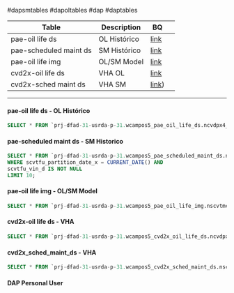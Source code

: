 #dapsmtables #dapoltables #dap #daptables


| Table                  | Description  | BQ                                                                                                                                                                     |     |
| ---------------------- | ------------ | ---------------------------------------------------------------------------------------------------------------------------------------------------------------------- | --- |
| pae-oil life ds        | OL Histórico | [link](https://console.cloud.google.com/bigquery?project=prj-dfad-31-usrda-p-31&ws=!1m4!1m3!3m2!1sprj-dfad-31-usrda-p-31!2swcampos5_pae_oil_life_ds&inv=1&invt=AbqmKQ) |     |
| pae-scheduled maint ds | SM Histórico | [link](https://console.cloud.google.com/bigquery?project=prj-dfad-31-usrda-p-31&ws=!1m4!1m3!3m2!1sprj-dfad-31-usrda-p-31!2swcampos5_pae_scheduled_maint_ds)            |     |
| pae-oil life img       | OL/SM Model  | [link](https://console.cloud.google.com/bigquery?project=prj-dfad-31-usrda-p-31&ws=!1m4!1m3!3m2!1sprj-dfad-31-usrda-p-31!2swcampos5_pae_oil_life_img)                  |     |
| cvd2x-oil life ds      | VHA OL       | [link](https://console.cloud.google.com/bigquery?project=prj-dfad-31-usrda-p-31&ws=!1m4!1m3!3m2!1sprj-dfad-31-usrda-p-31!2swcampos5_cvd2x_oil_life_ds)                 |     |
| cvd2x-sched maint ds   | VHA SM       | [link](https://console.cloud.google.com/bigquery?project=prj-dfad-31-usrda-p-31&ws=!1m4!1m3!3m2!1sprj-dfad-31-usrda-p-31!2swcampos5_cvd2x_sched_maint_ds))             |     |

***

#### pae-oil life ds - OL Histórico
```SQL
SELECT * FROM `prj-dfad-31-usrda-p-31.wcampos5_pae_oil_life_ds.ncvdpx4_pae_oil_life_tb_vw` WHERE cvdpx4_vin_d_2 IS NOT NULL AND cvdpx4_arvl_dt_x = CURRENT_DATE() LIMIT 1000;
```

#### pae-scheduled maint ds - SM Historico
```SQL
SELECT * FROM `prj-dfad-31-usrda-p-31.wcampos5_pae_scheduled_maint_ds.nscvtfu_pae_sched_maint_tb_vw`
WHERE scvtfu_partition_date_x = CURRENT_DATE() AND
scvtfu_vin_d IS NOT NULL
LIMIT 10;
```

#### pae-oil life img - OL/SM Model
```SQL
SELECT * FROM `prj-dfad-31-usrda-p-31.wcampos5_pae_oil_life_img.nscvtmc_img_oil_life_model_tb_vw` WHERE scvtmc_partition_date_s = CURRENT_DATE() LIMIT 1000
```

#### cvd2x-oil life ds - VHA
```SQL
SELECT * FROM `prj-dfad-31-usrda-p-31.wcampos5_cvd2x_oil_life_ds.ncvdpxq_cvd2x_pae_tb_vw` WHERE df_partition_date = CURRENT_DATE() LIMIT 1000
```


#### cvd2x_sched_maint_ds - VHA
```SQL
SELECT * FROM `prj-dfad-31-usrda-p-31.wcampos5_cvd2x_sched_maint_ds.nscvtga_cvd2x_sm_tb_vw` WHERE scvtfu_partition_date_x = CURRENT_DATE() LIMIT 1000
```

#### DAP Personal User

